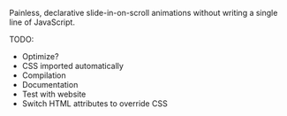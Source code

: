Painless, declarative slide-in-on-scroll animations without writing a single line of JavaScript.

TODO: 
  * Optimize?
  * CSS imported automatically
  * Compilation
  * Documentation
  * Test with website
  * Switch HTML attributes to override CSS